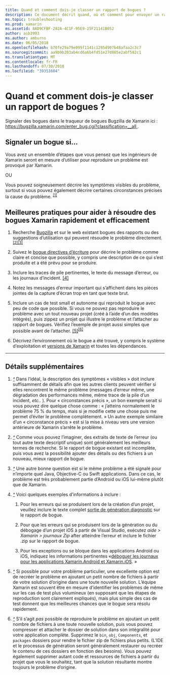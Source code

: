 ```yaml
---
title: Quand et comment dois-je classer un rapport de bogues ?
description: Ce document décrit quand, où et comment pour envoyer un rapport de bogue. Il fournit également les meilleures pratiques qui permettent aux ingénieurs de mieux diagnostiquer le problème de rapport de bogue.
ms.topic: troubleshooting
ms.prod: xamarin
ms.assetid: 8AD9CFBF-282A-4C1F-95E9-25F21141B052
author: asb3993
ms.author: amburns
ms.date: 06/05/2018
ms.openlocfilehash: b70fe29a79e099f1141c1295d907b48afaa2c3c7
ms.sourcegitcommit: aa9b9b203ab4cd6a6b4fd51e27d865e2abf582c1
ms.translationtype: MT
ms.contentlocale: fr-FR
ms.lasthandoff: 07/30/2018
ms.locfileid: "39351604"
---
```

# <a name="when-and-how-should-i-file-a-bug-report"></a>Quand et comment dois-je classer un rapport de bogues ?

Signaler des bogues dans le traqueur de bogues Bugzilla de Xamarin ici : [ https://bugzilla.xamarin.com/enter_bug.cgi?classification=__all ](https://bugzilla.xamarin.com/enter_bug.cgi?classification=__all).

## <a name="file-a-bug-if"></a>Signaler un bogue si...

Vous avez un ensemble d’étapes que vous pensez que les ingénieurs de Xamarin seront en mesure d’utiliser pour reproduire un problème est provoqué par Xamarin.

OU

Vous pouvez soigneusement décrire les symptômes visibles du problème, surtout si vous pouvez également décrire certaines circonstances précises la cause du problème. <sup> [[1]](#note-1)</sup>


## <a name="best-practices-to-help-xamarin-address-bugs-quickly-and-efficiently"></a>Meilleures pratiques pour aider à résoudre des bogues Xamarin rapidement et efficacement


1. <a name="ref-1" />Recherche [Bugzilla](https://bugzilla.xamarin.com/query.cgi?format=specific&amp;bug_status=__all__) et sur le web existant bogues des rapports ou des suggestions d’utilisation qui peuvent résoudre le problème directement.<sup> [[2]](#note-2)</sup><sup>[[3]](#note-3)</sup>

1. <a name="ref-2" />Suivez le [bogue directives d’écriture](https://bugzilla.xamarin.com/page.cgi?id=bug-writing.html) pour décrire le problème comme claire et concise que possible, y compris une description de ce qui s’est produite et a été prévu pour se produire.

1. <a name="ref-3" />Inclure les traces de pile pertinentes, le texte du message d’erreur, ou les journaux d’incident. <sup>[[4]](#note-4)</sup>

1. <a name="ref-4" />Notez les messages d’erreur important qui s’affichent dans les pièces jointes de la capture d’écran trop en tant que texte brut.

1. <a name="ref-5" />Inclure un cas de test small et autonome qui reproduit le bogue avec peu de code que possible.  Si vous ne pouvez pas reproduire le problème avec un tout nouveau projet (créé à l’aide d’un des modèles intégrés), puis zippez un projet qui illustre le problème et l’attacher au rapport de bogues.  Vérifiez l’exemple de projet aussi simples que possible avant de l’attacher. <sup> [[5]](#note-5)</sup><sup>[[6]](#note-6)</sup>

1. <a name="ref-6" />Décrivez l’environnement où le bogue a été trouvé, y compris le système d’exploitation et [versions de Xamarin](~/cross-platform/troubleshooting/questions/version-logs.md) et toutes les dépendances.

---

## <a name="additional-details"></a>Détails supplémentaires

1. <a name="note-1" />[*^*](#ref-1) Dans l’idéal, la description des symptômes « visibles » doit inclure suffisamment de détails afin que les autres clients peuvent vérifier si elles rencontrent le même problème (messages d’erreur même, une dégradation des performances même, même trace de la pile d’un incident, _etc.._ ). Pour « circonstances précis », un bon exemple serait si vous pouvez dire quelque chose comme : « j’atteins normalement le problème 75 % du temps, mais si je modifie cette une chose puis me permet d’éviter le problème complètement. » Un autre exemple similaire d’un « circonstance précis » est si la mise à niveau vers une version antérieure de Xamarin s’arrête le problème.

1. <a name="note-2" />[*^*](#ref-2) Comme vous pouvez l’imaginer, des extraits de texte de l’erreur (ou tout autre texte descriptif unique) sont généralement les meilleurs termes de recherche. Si le rapport de bogue existant est incomplète, puis vous avez la possibilité ajouter des détails ou des fichiers à un nouveau, mieux rapport de bogue.

1. <a name="note-3" />[*^*](#ref-3) Une autre bonne question est si le même problème a été signalé pour n’importe quel Java, Objective-C ou Swift applications. Dans ce cas, le problème est très probablement partie d’Android ou iOS lui-même plutôt que de Xamarin.

1. <a name="note-4" />[*^*](#ref-4) Voici quelques exemples d’informations à inclure :

    1. Pour les erreurs qui se produisent lors de la création d’un projet, veuillez inclure le texte complet [sortie de génération diagnostic](~/android/troubleshooting/troubleshooting.md#Diagnostic_MSBuild_Output) sur le rapport de bogue.
    
    1. Pour que les erreurs qui se produisent lors de la génération ou du débogage d’un projet iOS à partir de Visual Studio, exécutez _aide > Xamarin > journaux Zip_ after atteindre l’erreur et inclure le fichier .zip sur le rapport de bogue.
    
    1. Pour les exceptions ou se bloque dans les applications Android ou iOS, indiquez les informations pertinentes «[déboguer les journaux pour les applications Xamarin.Android et Xamarin.iOS](~/cross-platform/troubleshooting/questions/version-logs.md#debug-logs-for-xamarin-apps). »

1. <a name="note-5" />[*^*](#ref-5) Si possible pour votre problème particulier, une excellente option est de recréer le problème en ajoutant un petit nombre de fichiers à partir de votre solution d’origine dans une toute nouvelle solution. L’équipe Xamarin est souvent être en mesure d’identifier les problèmes de même sur les cas de test plus volumineux (en supposant que les étapes de reproduction sont clairement expliqués), mais plus simple des cas de test donnent que les meilleures chances que le bogue sera résolu rapidement.


1. <a name="note-6" />[*^*](#ref-6) S’il s’agit _pas_ possible de reproduire le problème en ajoutant un petit nombre de fichiers à une toute nouvelle solution, puis vous pouvez compresser et attacher le dossier de solution dans son intégralité pour votre application complète. Supprimez le `bin`, `obj`, `Components`, et `packages` dossiers pour rendre le fichier zip de fichiers plus petits. (L’IDE et le processus de génération seront généralement restaurer ou recréer le contenu de ces dossiers en fonction des besoins). Vous pouvez également supprimer autant code et ressources de fichiers à partir du projet que vous le souhaitez, tant que la solution résultante montre toujours le problème d’origine.

